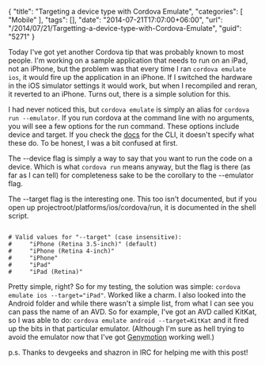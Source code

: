 {
	"title": "Targeting a device type with Cordova Emulate",
	"categories": [
		"Mobile"
	],
	"tags": [],
	"date": "2014-07-21T17:07:00+06:00",
	"url": "/2014/07/21/Targetting-a-device-type-with-Cordova-Emulate",
	"guid": "5271"
}

<p>
Today I've got yet another Cordova tip that was probably known to most people. I'm working on a sample application that needs to run on an iPad, not an iPhone, but the problem was that every time I ran <code>cordova emulate ios</code>, it would fire up the application in an iPhone. If I switched the hardware in the iOS simulator settings it would work, but when I recompiled and reran, it reverted to an iPhone. Turns out, there is a simple solution for this.
</p>
<!--more-->
<p>
I had never noticed this, but <code>cordova emulate</code> is simply an alias for <code>cordova run --emulator</code>. If you run cordova at the command line with no arguments, you will see a few options for the run command. These options include device and target. If you check the <a href="http://cordova.apache.org/docs/en/3.5.0/guide_cli_index.md.html#The%20Command-Line%20Interface">docs</a> for the CLI, it doesn't specify what these do. To be honest, I was a bit confused at first. 
</p>

<p>
The --device flag is simply a way to say that you want to run the code on a device. Which is what <code>cordova run</code> means anyway, but the flag is there (as far as I can tell) for completeness sake to be the corollary to the --emulator flag.
</p>

<p>
The --target flag is the interesting one. This too isn't documented, but if you open up projectroot/platforms/ios/cordova/run, it is documented in the shell script. 
</p>

<pre><code class="language-markup">
# Valid values for "--target" (case insensitive):
#     "iPhone (Retina 3.5-inch)" (default)
#     "iPhone (Retina 4-inch)"
#     "iPhone"
#     "iPad"
#     "iPad (Retina)"
</code></pre>

<p>
Pretty simple, right? So for my testing, the solution was simple: <code>cordova emulate ios --target="iPad"</code>. Worked like a charm. I also looked into the Android folder and while there wasn't a simple list, from what I can see you can pass the name of an AVD. So for example, I've got an AVD called KitKat, so I was able to do: <code>cordova emulate android --target=KitKat</code> and it fired up the bits in that particular emulator. (Although I'm sure as hell trying to avoid the emulator now that I've got <a href="http://www.genymotion.com/">Genymotion</a> working well.)
</p>

<p>
p.s. Thanks to devgeeks and shazron in IRC for helping me with this post!
</p>